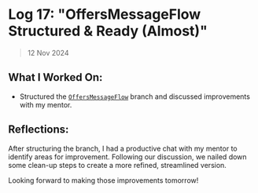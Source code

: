 # Log 17: "OffersMessageFlow Structured & Ready (Almost)"

> 12 Nov 2024

## What I Worked On:

- Structured the
  [`OffersMessageFlow`](https://github.com/shaavan/rust-lightning/commits/a6d28b67c2d1be38c509a9f2faa7560396fe5a80)
  branch and discussed improvements with my mentor.

## Reflections:

After structuring the branch, I had a productive chat with my mentor to identify
areas for improvement. Following our discussion, we nailed down some clean-up
steps to create a more refined, streamlined version.

Looking forward to making those improvements tomorrow!
